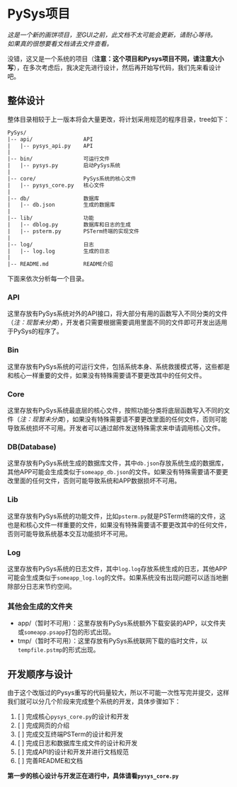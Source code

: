 # PySys项目

*这是一个新的画饼项目，至GUI之前，此文档不太可能会更新，请耐心等待。*  
*如果真的很想要看文档请去文件查看。*  
  
没错，这又是一个系统的项目（**注意：这个项目和Pysys项目不同，请注意大小写**），在多次考虑后，我决定先进行设计，然后再开始写代码，我们先来看设计吧。

## 整体设计

整体目录相较于上一版本将会大量更改，将计划采用规范的程序目录，tree如下：

````txt
PySys/
|-- api/                API
|   |-- pysys_api.py    API
|
|-- bin/                可运行文件
|   |-- pysys.py        启动PySys系统
|
|-- core/               PySys系统的核心文件
|   |-- pysys_core.py   核心文件
|
|-- db/                 数据库
|   |-- db.json         生成的数据库
|
|-- lib/                功能
|   |-- dblog.py        数据库和日志的生成
|   |-- psterm.py       PSTerm终端的实现文件
|
|-- log/                日志
|   |-- log.log         生成的日志
|
|-- README.md           README介绍
````

下面来依次分析每一个目录。

### API

这里存放有PySys系统对外的API接口，将大部分有用的函数写入不同分类的文件（*注：现暂未分类*），开发者只需要根据需要调用里面不同的文件即可开发出适用于PySys的程序了。

### Bin

这里存放有PySys系统的可运行文件，包括系统本身、系统救援模式等，这些都是和核心一样重要的文件，如果没有特殊需要请不要更改其中的任何文件。

### Core

这里存放有PySys系统最底层的核心文件，按照功能分类将底层函数写入不同的文件（*注：现暂未分类*），如果没有特殊需要请不要更改里面的任何文件，否则可能导致系统损坏不可用。开发者可以通过邮件发送特殊需求来申请调用核心文件。

### DB(Database)

这里存放有PySys系统生成的数据库文件，其中`db.json`存放系统生成的数据库，其他APP可能会生成类似于`someapp_db.json`的文件。如果没有特殊需要请不要更改里面的任何文件，否则可能导致系统和APP数据损坏不可用。

### Lib

这里存放有PySys系统的功能文件，比如`psterm.py`就是PSTerm终端的文件，这也是和核心文件一样重要的文件，如果没有特殊需要请不要更改其中的任何文件，否则可能导致系统基本交互功能损坏不可用。

### Log

这里存放有PySys系统的日志文件，其中`log.log`存放系统生成的日志，其他APP可能会生成类似于`someapp_log.log`的文件。如果系统没有出现问题可以适当地删除部分日志来节约空间。

### 其他会生成的文件夹

* app/（暂时不可用）：这里存放有PySys系统额外下载安装的APP，以文件夹或`someapp.psapp`打包的形式出现。
* tmp/（暂时不可用）：这里存放有PySys系统联网下载的临时文件，以`tempfile.pstmp`的形式出现。

## 开发顺序与设计

由于这个改版过的Pysys重写的代码量较大，所以不可能一次性写完并提交，这样我们就可以分几个阶段来完成整个系统的开发，具体步骤如下：

1. [ ] 完成核心`pysys_core.py`的设计和开发
2. [ ] 完成网页的介绍
3. [ ] 完成交互终端PSTerm的设计和开发
4. [ ] 完成日志和数据库生成文件的设计和开发
5. [ ] 完成API的设计和开发并进行文档规范
6. [ ] 完善README和文档

**第一步的核心设计与开发正在进行中，具体请看`pysys_core.py`**
